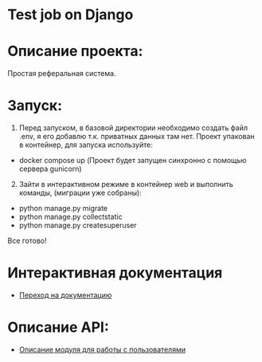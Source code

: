 # Test job on Django

# Описание проекта:
Простая реферальная система.

# Запуск:
1) Перед запуском, в базовой директории необходимо создать файл .env, я его добавлю т.к. приватных данных там нет. Проект упакован в контейнер, для запуска используйте:
- docker compose up (Проект будет запущен синхронно с помощью сервера gunicorn)
2) Зайти в интерактивном режиме в контейнер web и выполнить команды, (миграции уже собраны):
- python manage.py migrate 
- python manage.py collectstatic
- python manage.py createsuperuser

Все готово!

# Интерактивная документация
- [Переход на документацию](http://35.241.209.65/api/schema/redoc/)

# Описание API:
- [Описание модуля для работы с пользователями](./apps/auths/AUTHS.md)
